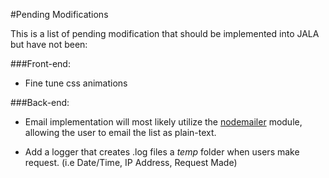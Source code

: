 #Pending Modifications

This is a list of pending modification that should be implemented
into JALA but have not been:

###Front-end:

  - Fine tune css animations

###Back-end:

  - Email implementation will most likely utilize the [nodemailer](https://www.npmjs.com/package/nodemailer)
    module, allowing the user to email the list as plain-text.

  - Add a logger that creates .log files a _temp_ folder
    when users make request.
    (i.e Date/Time, IP Address, Request Made)
